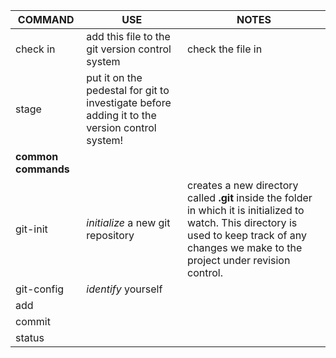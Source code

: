 | COMMAND | USE | NOTES | 
|-------- |-------- | -------- | 
| check in | add this file to the git version control system | check the file in | 
| stage | put it on the pedestal for git to investigate before adding it to the version control system! | 
|  __common commands__|  |  | 
| git-init | *initialize* a new git repository| creates a new directory called __.git__ inside the folder in which it is initialized to watch. This directory is used to keep track of any changes we make to the project under revision control. | 
| git-config | *identify* yourself |
| add | |
| commit | |
| status | |
